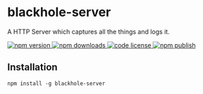 # blackhole-server

A HTTP Server which captures all the things and logs it.

<a href="https://www.npmjs.com/package/blackhole-server">
  <img alt="npm version" src="https://img.shields.io/npm/v/blackhole-server.svg">
  <img alt="npm downloads" src="https://img.shields.io/npm/dm/blackhole-server.svg">
  <img alt="code license" src="https://img.shields.io/github/license/vs4vijay/blackhole-server">
  <img alt="npm publish" src="https://github.com/vs4vijay/blackhole-server/workflows/npm publish/badge.svg">
</a>

## Installation

```shell
npm install -g blackhole-server
```
